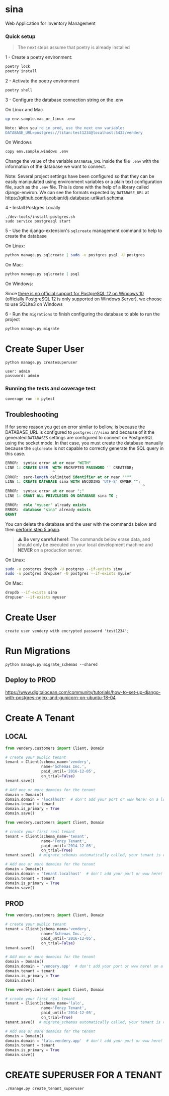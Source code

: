 sina
==============================

Web Application for Inventory Management

### Quick setup

> The next steps assume that poetry is already installed

1 - <a name="step-1">Create a poetry environment:</a>

```bash
poetry lock
poetry install
```

2 - <a name="step-2">Activate the poetry environment</a>

```bash
poetry shell
```

3 - <a name="step-4">Configure the database connection string on the .env</a>

On Linux and Mac

```bash
cp env.sample.mac_or_linux .env

Note: When you're in prod, use the next env variable:
DATABASE_URL=postgres://titan:test1234@localhost:5432/vendery
```

On Windows

```bash
copy env.sample.windows .env
```

Change the value of the variable `DATABASE_URL` inside the file` .env` with the information of the database we want to connect.

Note: Several project settings have been configured so that they can be easily manipulated using environment variables or a plain text configuration file, such as the `.env` file.
This is done with the help of a library called django-environ. We can see the formats expected by `DATABASE_URL` at https://github.com/jacobian/dj-database-url#url-schema. 


4 - <a name="step-4">Install Postgres Locally</a>

```
./dev-tools/install-postgres.sh
sudo service postgresql start
```

5 - <a name="step-5">Use the django-extension's `sqlcreate` management command to help to create the database</a>

On Linux:

```bash
python manage.py sqlcreate | sudo -u postgres psql -U postgres
```

On Mac:

```bash
python manage.py sqlcreate | psql
```

On Windows:

Since [there is no official support for PostgreSQL 12 on Windows 10](https://www.postgresql.org/download/windows/) (officially PostgreSQL 12 is only supported on Windows Server), we choose to use SQLite3 on Windows

6 - <a name="step-6">Run the `migrations` to finish configuring the database to able to run the project</a>


```bash
python manage.py migrate
```


# Create Super User

```
python manage.py createsuperuser

user: admin
password: admin
```

### <a name="running-tests">Running the tests and coverage test</a>


```bash
coverage run -m pytest
```


## <a name="troubleshooting">Troubleshooting</a>

If for some reason you get an error similar to bellow, is because the DATABASE_URL is configured to `postgres:///sina` and because of it the generated `DATABASES` settings are configured to connect on PostgreSQL using the socket mode.
In that case, you must create the database manually because the `sqlcreate` is not capable to correctly generate the SQL query in this case.

```sql
ERROR:  syntax error at or near "WITH"
LINE 1: CREATE USER  WITH ENCRYPTED PASSWORD '' CREATEDB;
                     ^
ERROR:  zero-length delimited identifier at or near """"
LINE 1: CREATE DATABASE sina WITH ENCODING 'UTF-8' OWNER "";
                                                             ^
ERROR:  syntax error at or near ";"
LINE 1: GRANT ALL PRIVILEGES ON DATABASE sina TO ;
```



```sql
ERROR:  role "myuser" already exists
ERROR:  database "sina" already exists
GRANT
```

<a name="troubleshooting-delete-database">You can delete the database and the user with the commands below and then [perform step 5 again](#step-5).</a>

> :warning: **Be very careful here!**: The commands below erase data, and should only be executed on your local development machine and **NEVER** on a production server.


On Linux:

```bash
sudo -u postgres dropdb -U postgres --if-exists sina
sudo -u postgres dropuser -U postgres --if-exists myuser
```

On Mac:

```bash
dropdb --if-exists sina
dropuser --if-exists myuser
```

# Create User
`create user vendery with encrypted password 'test1234';`

# Run Migrations
`python manage.py migrate_schemas --shared`

## Deploy to PROD
https://www.digitalocean.com/community/tutorials/how-to-set-up-django-with-postgres-nginx-and-gunicorn-on-ubuntu-18-04

# Create A Tenant

## LOCAL

```python
from vendery.customers import Client, Domain

# create your public tenant
tenant = Client(schema_name='vendery',
                name='Schemas Inc.',
                paid_until='2016-12-05',
                on_trial=False)
tenant.save()

# Add one or more domains for the tenant
domain = Domain()
domain.domain = 'localhost'  # don't add your port or www here! on a local server you'll want to use localhost here
domain.tenant = tenant
domain.is_primary = True
domain.save()

from vendery.customers import Client, Domain

# create your first real tenant
tenant = Client(schema_name='tenant',
                name='Fonzy Tenant',
                paid_until='2014-12-05',
                on_trial=True)
tenant.save()  # migrate_schemas automatically called, your tenant is ready to be used!

# Add one or more domains for the tenant
domain = Domain()
domain.domain = 'tenant.localhost'  # don't add your port or www here!
domain.tenant = tenant
domain.is_primary = True
domain.save()
```

## PROD

```python
from vendery.customers import Client, Domain

# create your public tenant
tenant = Client(schema_name='vendery',
                name='Schemas Inc.',
                paid_until='2016-12-05',
                on_trial=False)
tenant.save()

# Add one or more domains for the tenant
domain = Domain()
domain.domain = 'vendery.app'  # don't add your port or www here! on a local server you'll want to use localhost here
domain.tenant = tenant
domain.is_primary = True
domain.save()

from vendery.customers import Client, Domain

# create your first real tenant
tenant = Client(schema_name='lalo',
                name='Fonzy Tenant',
                paid_until='2014-12-05',
                on_trial=True)
tenant.save()  # migrate_schemas automatically called, your tenant is ready to be used!

# Add one or more domains for the tenant
domain = Domain()
domain.domain = 'lalo.vendery.app'  # don't add your port or www here!
domain.tenant = tenant
domain.is_primary = True
domain.save()
```

# CREATE SUPERUSER FOR A TENANT

`./manage.py create_tenant_superuser`